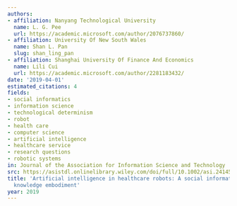 ```yaml
---
authors:
- affiliation: Nanyang Technological University
  name: L. G. Pee
  url: https://academic.microsoft.com/author/2076737860/
- affiliation: University Of New South Wales
  name: Shan L. Pan
  slug: shan_ling_pan
- affiliation: Shanghai University Of Finance And Economics
  name: Lili Cui
  url: https://academic.microsoft.com/author/2281183432/
date: '2019-04-01'
estimated_citations: 4
fields:
- social informatics
- information science
- technological determinism
- robot
- health care
- computer science
- artificial intelligence
- healthcare service
- research questions
- robotic systems
in: Journal of the Association for Information Science and Technology
src: https://asistdl.onlinelibrary.wiley.com/doi/full/10.1002/asi.24145
title: 'Artificial intelligence in healthcare robots: A social informatics study of
  knowledge embodiment'
year: 2019
---
```

